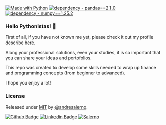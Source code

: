 [![Made with Python](https://img.shields.io/badge/Python->=3.11-blue?logo=python&logoColor=white)](https://python.org "Go to Python homepage")
[![dependency - pandas==2.1.0](https://img.shields.io/badge/dependency-pandas==2.1.0-blue)](https://pandas.pydata.org/ "Go to Pandas homepage")
[![dependency - numpy==1.25.2](https://img.shields.io/badge/dependency-numpy==1.25.2-blue)](https://numpy.org/ "Go to Numpy homepage")

### Hello Pythonistas! 👋

First of all, if you have not known me yet, please check it out my profile describe [here](https://github.com/andresalerno "My profile").

Along your professional solutions, even your studies, it is so important that you can share your ideas and portofolios.

This repo was created to develop some skills needed to wrap up finance and programming concepts (from beginner to advanced).

I hope you enjoy a lot!

### License

Released under [MIT](/LICENSE) by [@andresalerno](https://github.com/andresalerno).

[![Github Badge](https://img.shields.io/badge/-Github-000?style=flat-square&logo=Github&logoColor=white&link=https://github.com/andresalerno)](https://github.com/andresalerno)
[![Linkedin Badge](https://img.shields.io/badge/-LinkedIn-blue?style=flat-square&logo=Linkedin&logoColor=white&link=https://www.linkedin.com/in/andresalerno/)](https://www.linkedin.com/in/andresalerno/)
[![Salerno](https://komarev.com/ghpvc/?username=andresalerno)](https://github.com/andresalerno)
